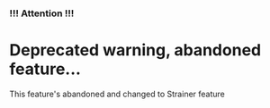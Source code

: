 ### !!! Attention !!!

# Deprecated warning, abandoned feature...
This feature's abandoned and changed to Strainer feature